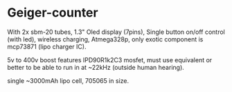 # Geiger-counter

With 2x sbm-20 tubes, 1.3" Oled display (7pins), Single button on/off control (with led), wireless charging,
Atmega328p, only exotic component is mcp73871 (lipo charger IC). 

5v to 400v boost features IPD90R1k2C3 mosfet,
must use equivalent or better to be able to run in at ~22kHz (outside human hearing).

single ~3000mAh lipo cell, 705065 in size.





